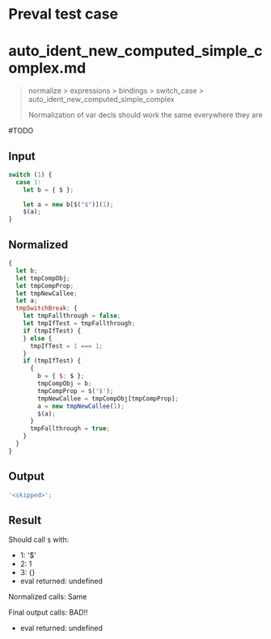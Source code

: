 # Preval test case

# auto_ident_new_computed_simple_complex.md

> normalize > expressions > bindings > switch_case > auto_ident_new_computed_simple_complex
>
> Normalization of var decls should work the same everywhere they are

#TODO

## Input

`````js filename=intro
switch (1) {
  case 1:
    let b = { $ };

    let a = new b[$("$")](1);
    $(a);
}
`````

## Normalized

`````js filename=intro
{
  let b;
  let tmpCompObj;
  let tmpCompProp;
  let tmpNewCallee;
  let a;
  tmpSwitchBreak: {
    let tmpFallthrough = false;
    let tmpIfTest = tmpFallthrough;
    if (tmpIfTest) {
    } else {
      tmpIfTest = 1 === 1;
    }
    if (tmpIfTest) {
      {
        b = { $: $ };
        tmpCompObj = b;
        tmpCompProp = $('$');
        tmpNewCallee = tmpCompObj[tmpCompProp];
        a = new tmpNewCallee(1);
        $(a);
      }
      tmpFallthrough = true;
    }
  }
}
`````

## Output

`````js filename=intro
'<skipped>';
`````

## Result

Should call `$` with:
 - 1: '$'
 - 2: 1
 - 3: {}
 - eval returned: undefined

Normalized calls: Same

Final output calls: BAD!!
 - eval returned: undefined
